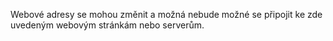 <Token xmlns:xlink="http://www.w3.org/1999/xlink">Webové adresy se mohou změnit a možná nebude možné se připojit ke zde uvedeným webovým stránkám nebo serverům.</Token>
